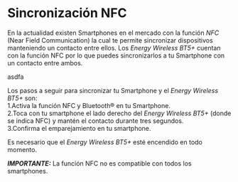 Sincronización NFC
=====================
En la actualidad existen Smartphones en el mercado con la función *NFC* (Near Field Communication) la cual te permite sincronizar dispositivos manteniendo un contacto entre ellos.
Los *Energy Wireless BT5+* cuentan con la función NFC por lo que puedes sincronizarlos a tu Smartphone con un contacto entre ambos.

asdfa

Los pasos a seguir para sincronizar tu Smartphone y el *Energy Wireless BT5+* son:  
1.Activa la función NFC y Bluetooth® en tu Smartphone.  
2.Toca con tu smartphone el lado derecho del *Energy Wireless BT5+* (donde se indica NFC) y mantén el contacto durante tres segundos.  
3.Confirma el emparejamiento en tu smartphone.  

Es necesario que el *Energy Wireless BT5+* esté encendido en todo momento.

_**IMPORTANTE:**_ La función NFC no es compatible con todos los smartphones.
